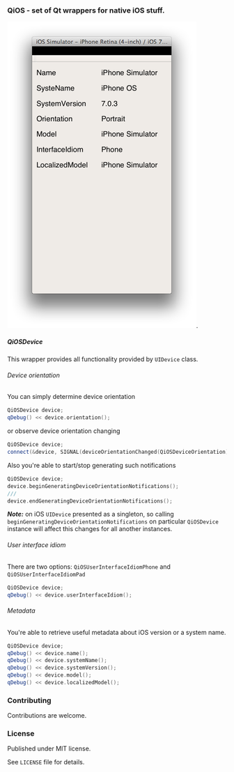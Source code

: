 ### QiOS - set of Qt wrappers for native iOS stuff.

![Sample app](https://github.com/AlexDenisov/QiOS/blob/master/QiOS_sample.png?raw=true).

##### QiOSDevice

This wrapper provides all functionality provided by `UIDevice` class.

###### Device orientation

You can simply determine device orientation

```cpp
QiOSDevice device;
qDebug() << device.orientation();
```

or observe device orientation changing

```cpp
QiOSDevice device;
connect(&device, SIGNAL(deviceOrientationChanged(QiOSDeviceOrientation)), this, SLOT(deviceOrientationChanged(QiOSDeviceOrientation)));
```

Also you're able to start/stop generating such notifications

```cpp
QiOSDevice device;
device.beginGeneratingDeviceOrientationNotifications();
///
device.endGeneratingDeviceOrientationNotifications();
```
**_Note:_** on iOS `UIDevice` presented as a singleton, so calling `beginGeneratingDeviceOrientationNotifications` on particular `QiOSDevice` instance will affect this changes for all another instances.

###### User interface idiom

There are two options: `QiOSUserInterfaceIdiomPhone` and `QiOSUserInterfaceIdiomPad`

```cpp
QiOSDevice device;
qDebug() << device.userInterfaceIdiom();
```

###### Metadata

You're able to retrieve useful metadata about iOS version or a system name.

```cpp
QiOSDevice device;
qDebug() << device.name();
qDebug() << device.systemName();
qDebug() << device.systemVersion();
qDebug() << device.model();
qDebug() << device.localizedModel();
```

### Contributing

Contributions are welcome.

### License

Published under MIT license.

See `LICENSE` file for details.
